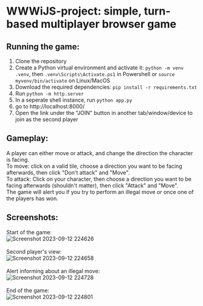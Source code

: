# WWWiJS-project: simple, turn-based multiplayer browser game

## Running the game:
1. Clone the repository
2. Create a Python virtual environment and activate it: ```python -m venv .venv```, then ```.venv\Scripts\Activate.ps1``` in Powershell or ```source myvenv/bin/activate``` on Linux/MacOS
3. Download the required dependencies: ```pip install -r requirements.txt```
4. Run ```python -m http.server```
5. In a seperate shell instance, run ```python app.py```
6. go to http://localhost:8000/
7. Open the link under the "JOIN" button in another tab/window/device to join as the second player

## Gameplay:

A player can either move or attack, and change the direction the character is facing. <br>
To move: click on a valid tile, choose a direction you want to be facing afterwards, then click "Don't attack" and "Move". <br>
To attack: Click on your character, then choose a direction you want to be facing afterwards (shouldn't matter), then click "Attack" and "Move". <br>
The game will alert you if you try to perform an illegal move or once one of the players has won.

## Screenshots:

Start of the game: <br>
![Screenshot 2023-09-12 224626](https://github.com/maciejdyrdal/WWWiJS-project/assets/64736385/86413ea0-1dbd-48c6-a696-ec7655a42585)
<br> <br> Second player's view: <br>
![Screenshot 2023-09-12 224658](https://github.com/maciejdyrdal/WWWiJS-project/assets/64736385/75bda75a-647b-4273-9423-c71ad2376fcd)
<br> <br> Alert informing about an illegal move: <br>
![Screenshot 2023-09-12 224728](https://github.com/maciejdyrdal/WWWiJS-project/assets/64736385/e1cb491b-bebf-4de8-81f3-23ae73c0698e)
<br> <br> End of the game: <br>
![Screenshot 2023-09-12 224801](https://github.com/maciejdyrdal/WWWiJS-project/assets/64736385/f343fde4-9bb1-4be0-a4df-f1e083d67741)
